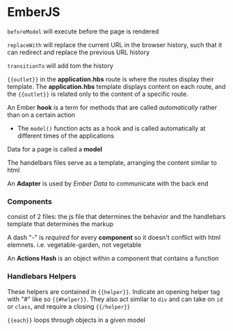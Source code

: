 # EmberJS

`beforeModel` will execute before the page is rendered

`replaceWith` will replace the current URL in the browser history, such that it can redirect and replace the previous URL history

`transitionTo` will add tom the history

`{{outlet}}` in the **application.hbs** route is where the routes display their template. The **application.hbs** template displays content on each route, and the `{{outlet}}` is related only to the content of a specific route.

An Ember **hook** is a term for methods that are called *automatically* rather than on a certain action
* The `model()` function acts as a hook and is called automatically at different times of the applications

Data for a page is called a **model**

The handelbars files serve as a template, arranging the content similar to html 

An **Adapter** is used by *Ember Data* to communicate with the back end


### Components

consist of 2 files: the js file that determines the behavior and the handlebars template that determines the markup

A dash "-" is *required* for every **component** so it doesn't conflict with html elemnets. i.e. vegetable-garden, not vegetable

An **Actions Hash** is an object within a component that contains a function

### Handlebars Helpers

These helpers are contained in `{{helper}}`. Indicate an opening helper tag with "#" like so `{{#helper}}`. They also act similar to `div` and can take on `id` or `class`, and require a closing `{{/helper}}`

`{{each}}` loops through objects in a given model

